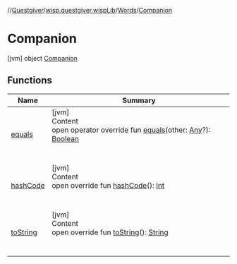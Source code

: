 //[Questgiver](../../../index.md)/[wisp.questgiver.wispLib](../../index.md)/[Words](../index.md)/[Companion](index.md)



# Companion  
 [jvm] object [Companion](index.md)   


## Functions  
  
|  Name|  Summary| 
|---|---|
| [equals](index.md#kotlin/Any/equals/#kotlin.Any?/PointingToDeclaration/)| [jvm]  <br>Content  <br>open operator override fun [equals](index.md#kotlin/Any/equals/#kotlin.Any?/PointingToDeclaration/)(other: [Any](https://kotlinlang.org/api/latest/jvm/stdlib/kotlin/-any/index.html)?): [Boolean](https://kotlinlang.org/api/latest/jvm/stdlib/kotlin/-boolean/index.html)  <br><br><br>
| [hashCode](index.md#kotlin/Any/hashCode/#/PointingToDeclaration/)| [jvm]  <br>Content  <br>open override fun [hashCode](index.md#kotlin/Any/hashCode/#/PointingToDeclaration/)(): [Int](https://kotlinlang.org/api/latest/jvm/stdlib/kotlin/-int/index.html)  <br><br><br>
| [toString](index.md#kotlin/Any/toString/#/PointingToDeclaration/)| [jvm]  <br>Content  <br>open override fun [toString](index.md#kotlin/Any/toString/#/PointingToDeclaration/)(): [String](https://kotlinlang.org/api/latest/jvm/stdlib/kotlin/-string/index.html)  <br><br><br>

